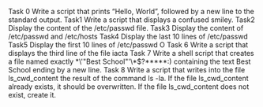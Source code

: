 Task 0 Write a script that prints “Hello, World”, followed by a new line to the standard output.
Task1 Write a script that displays a confused smiley.
Task2 Display the content of the /etc/passwd file.
Task3 Display the content of /etc/passwd and /etc/hosts
Task4 Display the last 10 lines of /etc/passwd 
Task5 Display the first 10 lines of /etc/passwd O
Task 6 Write a script that displays the third line of the file iacta
Task 7 Write a shell script that creates a file named exactly \*\\'"Best School"\'\\*$\?\*\*\*\*\*:) containing the text Best School ending by a new line.
Task 8 Write a script that writes into the file ls_cwd_content the result of the command ls -la. If the file ls_cwd_content already exists, it should be overwritten. If the file ls_cwd_content does not exist, create it.


